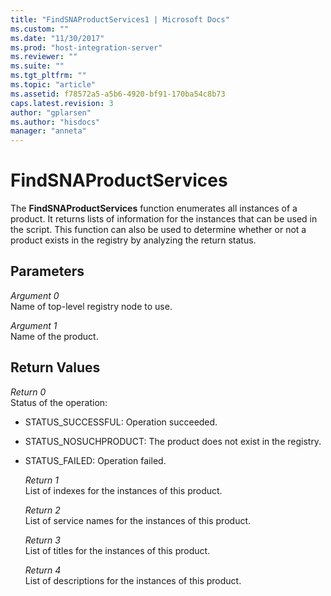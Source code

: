 ```yaml
---
title: "FindSNAProductServices1 | Microsoft Docs"
ms.custom: ""
ms.date: "11/30/2017"
ms.prod: "host-integration-server"
ms.reviewer: ""
ms.suite: ""
ms.tgt_pltfrm: ""
ms.topic: "article"
ms.assetid: f78572a5-a5b6-4920-bf91-170ba54c8b73
caps.latest.revision: 3
author: "gplarsen"
ms.author: "hisdocs"
manager: "anneta"
---
```

# FindSNAProductServices
The **FindSNAProductServices** function enumerates all instances of a product. It returns lists of information for the instances that can be used in the script. This function can also be used to determine whether or not a product exists in the registry by analyzing the return status.  
  
## Parameters  
 *Argument 0*  
 Name of top-level registry node to use.  
  
 *Argument 1*  
 Name of the product.  
  
## Return Values  
 *Return 0*  
 Status of the operation:  
  
- STATUS_SUCCESSFUL: Operation succeeded.  
  
- STATUS_NOSUCHPRODUCT: The product does not exist in the registry.  
  
- STATUS_FAILED: Operation failed.  
  
  *Return 1*  
  List of indexes for the instances of this product.  
  
  *Return 2*  
  List of service names for the instances of this product.  
  
  *Return 3*  
  List of titles for the instances of this product.  
  
  *Return 4*  
  List of descriptions for the instances of this product.